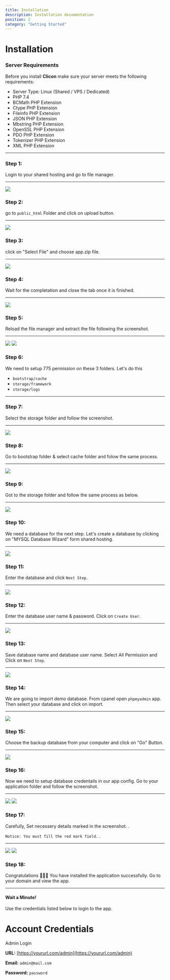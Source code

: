```yaml
---
title: Installation
description: Installation documentation
position: 2
category: "Getting Started"
---
```


# Installation

### Server Requirements

Before you install **Clicon** make sure your server meets the following requirements:

- Server Type: Linux (Shared / VPS / Dedicated)
- PHP 7.4
- BCMath PHP Extension
- Ctype PHP Extension
- Fileinfo PHP Extension
- JSON PHP Extension
- Mbstring PHP Extension
- OpenSSL PHP Extension
- PDO PHP Extension
- Tokenizer PHP Extension
- XML PHP Extension

<call-out-block type="info">
<template>

### Setup Laravel on Cpanel:

If you want to host laravel application on shared hosting, you can headover to this article or watch the video above. [Setup laravel on Shared Hosting](https://medium.com/backenders-club/how-to-host-a-laravel-project-on-a-shared-hosting-via-cpanel-d955d32c528e)
</template>
</call-out-block>

<call-out-block type="success">
<template>

### Setup on Laravel on Cloud?

If you want to host laravel application on cloud, you can headover to this article. [Setup laravel on Cloud](https://www.digitalocean.com/community/tutorials/how-to-install-and-configure-laravel-with-nginx-on-ubuntu-20-04)
</template>
</call-out-block>

---

### Step 1:

Login to your shared hosting and go to file manager.

---

![](/docs/clicon/install/s1.png)

### Step 2:

go to `public_html` Folder and click on upload button.

---

![](/docs/clicon/install/s2.png)

### Step 3:

click on "Select File" and choose app.zip file.

---

![](/docs/clicon/install/s3.png)

### Step 4:

Wait for the completation and close the tab once it is finished.

---

![](/docs/clicon/install/s4.png)

### Step 5:

Reload the file manager and extract the file following the screenshot.

---

![](/docs/clicon/install/s5.png) ![](/docs/clicon/install/s5_2.png)

### Step 6:

We need to setup 775 permission on these 3 folders. Let's do this

- `bootstrap/cache`
- `storage/framework`
- `storage/logs`

---

### Step 7:

Select the storage folder and follow the screenshot.

---

![](/docs/clicon/install/s7.png)

### Step 8:

Go to bootstrap folder & select cache folder and folow the same process.

---

![](/docs/clicon/install/s8.png)

### Step 9:

Got to the storage folder and follow the same process as below.

---

![](/docs/clicon/install/s9.png)

### Step 10:

We need a database for the next step. Let's create a database by clicking on "MYSQL Database Wizard" form shared hosting.

---

![](/docs/clicon/install/s11.png)

### Step 11:

Enter the database and click `Next Step`.

---

![](/docs/clicon/install/s12.png)

### Step 12:

Enter the database user name & password. Click on `Create User`.

---

![](/docs/clicon/install/s13.png)

### Step 13:

Save database name and database user name. Select All Permission and Click on `Next Step`.

---

![](/docs/clicon/install/s14.png)

### Step 14:

We are going to import demo database. From cpanel open `phpmyadmin` app. Then select your database and click on import.

---

![](/docs/clicon/install/s18.png)

### Step 15:

Choose the backup database from your computer and click on "Go" Button.

---

![](/docs/clicon/install/s19.png)

### Step 16:

Now we need to setup database credentails in our app config. Go to your application folder and follow the screenshot.

---

![](/docs/clicon/install/s15.png) ![](/docs/clicon/install/s16.png)

### Step 17:

Carefully, Set necessery details marked in the screenshot. .

`Notice: You must fill the red mark field.` .

---

![](/docs/clicon/install/s17.png) ![](/docs/clicon/install/s20.png)

### Step 18:

Congratulations 🎉🎉🎉 You have installed the application successfully. Go to your domain and view the app.

---

#### Wait a Minute!

Use the credentials listed below to login to the app.

# Account Credentials

Admin Login

**URL:** [https://yoururl.com/admin](https://yoururl.com/admin)

**Email:** `admin@mail.com`

**Password:** `password`

<hightlight-block>
<template>

# Hosting Recommendation

We recommend you to setup this application on cloud server. Cloud server is great for SPA, in terms of speed, security and scalibitly.

We recommend Digitalocean, Vultr, Linode and AWS

[Bluehost Shared Hosting](https://www.bluehost.com/track/webzakir/)
[Digitalocean Cloud Hosting](https://m.do.co/c/44ed55706f71)

</template>
</hightlight-block>
